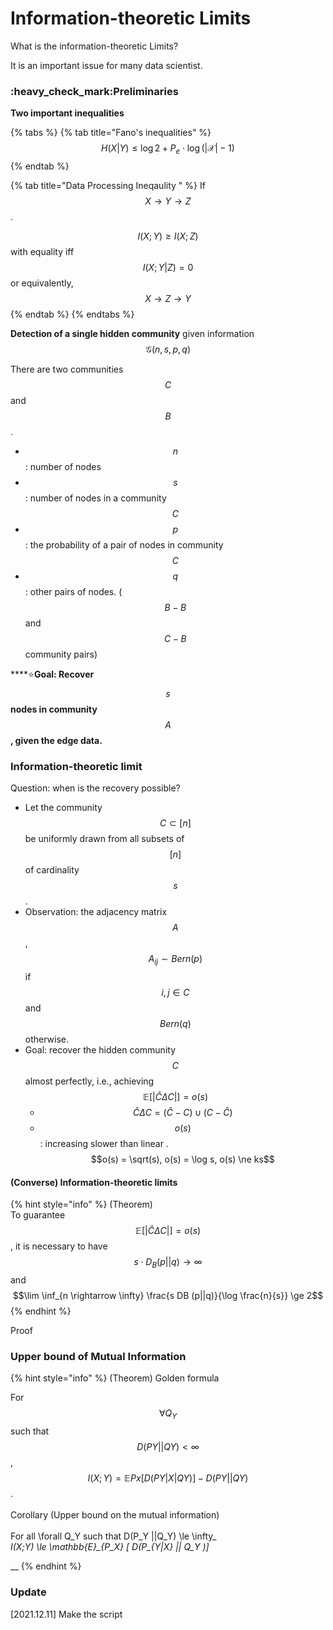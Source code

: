 # Information-theoretic Limits

What is the information-theoretic Limits?

It is an important issue for many data scientist.&#x20;

### :heavy\_check\_mark:Preliminaries&#x20;

**Two important inequalities**&#x20;

{% tabs %}
{% tab title="Fano's inequalities" %}
$$H(X|Y) \le \log 2 + P_e \cdot \log (|\mathcal{X}| -1 )$$
{% endtab %}

{% tab title="Data Processing Ineqaulity " %}
If $$X\rightarrow Y \rightarrow Z$$.

$$I(X;Y) \ge I(X;Z)$$ with equality iff $$I(X;Y|Z) = 0$$ or equivalently, $$X\rightarrow Z \rightarrow Y$$
{% endtab %}
{% endtabs %}

**Detection of a single hidden community**  given information $$\mathcal{G}(n, s, p, q)$$

There are two communities $$C$$ and $$B$$.

* $$n$$: number of nodes
* $$s$$: number of nodes in a community $$C$$
* $$p$$: the probability of a pair of nodes in community $$C$$
* $$q$$: other pairs of nodes. ($$B-B$$ and $$C-B$$ community pairs)

****:star:**Goal: Recover** $$s$$ **nodes in community** $$A$$**, given the edge data.** &#x20;

### Information-theoretic limit&#x20;

Question: when is the recovery possible?

* Let the community $$C \subset [n]$$ be uniformly drawn from all subsets of $$[n]$$ of cardinality $$s$$.
* Observation: the adjacency matrix $$A$$, $$A_{ij} \sim Bern(p)$$if $$i,j \in C$$ and $$Bern(q)$$ otherwise.&#x20;
* Goal: recover the hidden community $$C$$ almost perfectly, i.e., achieving $$\mathbb{E}[|\hat C \Delta C|] = o(s)$$
  * $$\hat C \Delta C = (\hat C - C) \cup (C -\hat C)$$
  * $$o(s)$$ :  increasing slower than linear . $$o(s) = \sqrt(s), o(s) = \log s, o(s) \ne ks$$

#### (Converse) Information-theoretic limits&#x20;

{% hint style="info" %}
(Theorem)\
To guarantee $$\mathbb{E}[|\hat C \Delta C|] = o(s)$$, it is necessary to have\
$$s \cdot D_B(p||q) \rightarrow \infty$$ and $$\lim \inf_{n \rightarrow \infty} \frac{s DB (p||q)}{\log \frac{n}{s}} \ge 2$$
{% endhint %}

Proof&#x20;







### Upper bound of Mutual Information&#x20;

{% hint style="info" %}
(Theorem) Golden formula



For $$\forall Q_Y$$ such that $$D(PY|| QY) < \infty$$, \
$$I(X;Y) = \mathbb{E}{Px} [ D(P{Y|X} | QY)] - D(PY ||QY)$$.\
\
Corollary (Upper bound on the mutual information) \
\
For all \forall Q_Y such that D(P_Y ||Q_Y) \le \infty_ \
_I(X;Y) \le \mathbb{E}\_{P\_X} \[ D(P\_{Y|X} || Q\_Y )]_

__
{% endhint %}































### Update&#x20;

\[2021.12.11] Make the script

